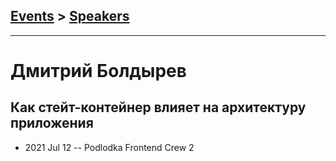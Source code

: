 ## [Events](../README.md) > [Speakers](../speakers.md)
---

# Дмитрий Болдырев

## Как стейт-контейнер влияет на архитектуру приложения
- 2021 Jul 12 -- Podlodka Frontend Crew 2    
